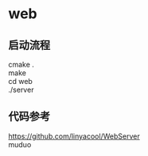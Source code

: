 # web 
## 启动流程　<br>
cmake . <br>
make <br>
cd web <br>
./server <br>
## 代码参考　<br>
https://github.com/linyacool/WebServer <br>
muduo <br>
